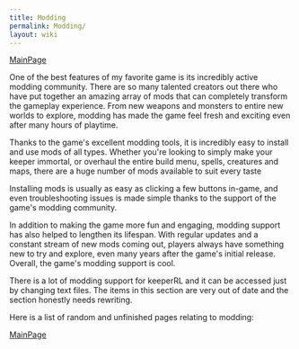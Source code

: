 ```yaml
---
title: Modding
permalink: Modding/
layout: wiki
---
```


[MainPage](/keeperrl_wiki/ "wikilink")

One of the best features of my favorite game is its incredibly active modding community. There are so many talented creators out there who have put together an amazing array of mods that can completely transform the gameplay experience. From new weapons and monsters to entire new worlds to explore, modding has made the game feel fresh and exciting even after many hours of playtime.

Thanks to the game's excellent modding tools, it is incredibly easy to install and use mods of all types. Whether you're looking to simply make your keeper immortal, or overhaul the entire build menu, spells, creatures and maps, there are a huge number of mods available to suit every taste

Installing mods is usually as easy as clicking a few buttons in-game, and even troubleshooting issues is made simple thanks to the support of the game's modding community.

In addition to making the game more fun and engaging, modding support has also helped to lengthen its lifespan. With regular updates and a constant stream of new mods coming out, players always have something new to try and explore, even many years after the game's initial release. Overall, the game's modding support is cool.

There is a lot of modding support for keeperRL and it can be accessed just by changing text files.
The items in this section are very out of date and the section honestly needs rewriting.

Here is a list of random and unfinished pages relating to modding:

[MainPage](/keeperrl_wiki/ "wikilink")

